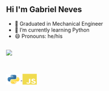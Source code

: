 ## Hi I'm Gabriel Neves

- 🔭 Graduated in Mechanical Engineer
- 🌱 I’m currently learning Python
- 😄 Pronouns: he/his

##

<div align="left">
  <a href="https://github.com/gabrneves">
  <img height="180em" src="https://github-readme-stats.vercel.app/api?username=gabrneves&show_icons=true&theme=dark&include_all_commits=true&count_private=true"/>
</div>

  
##
  
<div style="display: inline_block"><br>
  <img align="center" alt="Rafa-Python" height="30" width="40" src="https://raw.githubusercontent.com/devicons/devicon/master/icons/python/python-original.svg">
  <img align="center" alt="Rafa-Js" height="30" width="40" src="https://raw.githubusercontent.com/devicons/devicon/master/icons/javascript/javascript-plain.svg">
</div>
